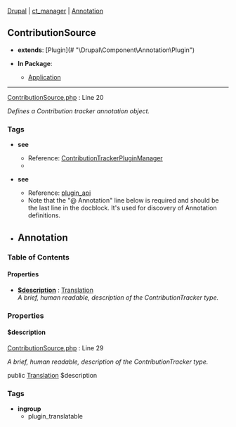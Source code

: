 
[Drupal](../namespaces/drupal.md) | [ct_manager](../namespaces/drupal-ct-manager.md) | [Annotation](../namespaces/drupal-ct-manager-annotation.md)

## ContributionSource

- **extends**: [Plugin](# &quot;\Drupal\Component\Annotation\Plugin&quot;)

- **In Package**:
    - [Application](../packages/Application.md)
  


---





[ContributionSource.php](../files/web-modules-custom-ct-manager-src-annotation-contributionsource.md) : Line 20

*Defines a Contribution tracker annotation object.*




### Tags

- **see**
  - Reference: [ContributionTrackerPluginManager](# "\Drupal\ct_manager\ContributionTrackerPluginManager")
  - 
- **see**
  - Reference: [plugin_api](# "\Drupal\ct_manager\Annotation\plugin_api")
  - Note that the "@ Annotation" line below is required and should be the last
line in the docblock. It's used for discovery of Annotation definitions.

- **Annotation**
  - 





### Table of Contents









#### Properties
- **[$description](../classes/Drupal-ct-manager-Annotation-ContributionSource.md#description)**
         : [Translation](# "\Drupal\Core\Annotation\Translation")  
*A brief, human readable, description of the ContributionTracker type.*








### Properties

#### $description

[ContributionSource.php](../files/web-modules-custom-ct-manager-src-annotation-contributionsource.md) : Line 29

*A brief, human readable, description of the ContributionTracker type.*


public [Translation](# "\Drupal\Core\Annotation\Translation") $description



### Tags

- **ingroup**
  - plugin_translatable








